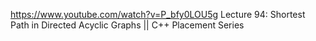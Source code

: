 https://www.youtube.com/watch?v=P_bfy0LOU5g
Lecture 94: Shortest Path in Directed Acyclic Graphs || C++ Placement Series

